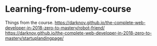 # Learning-from-udemy-course
Things from the course.
https://darknov.github.io/the-complete-web-developer-in-2018-zero-to-mastery/robot-friend/
https://darknov.github.io/the-complete-web-developer-in-2018-zero-to-mastery/startuplandingpage/
